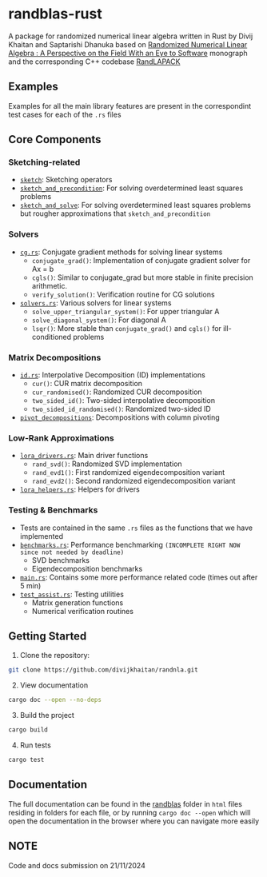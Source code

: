 # randblas-rust

A package for randomized numerical linear algebra written in Rust by Divij Khaitan and Saptarishi Dhanuka based on [Randomized Numerical Linear Algebra : A Perspective on the Field With an Eye to Software](https://arxiv.org/abs/2302.11474) monograph  and the corresponding C++ codebase [RandLAPACK](https://github.com/BallisticLA/RandLAPACK)

## Examples

Examples for all the main library features are present in the correspondint test cases for each of the `.rs` files

<!-- ## Repository Structure
src/ 
    benchmarks.rs # Benchmark implementations for SVD and EVD 

    cg.rs # Conjugate gradient method implementations 

    cqrrpt.rs # Column QR with pivoting implementations

    errors.rs # Error type definitions 

    id.rs # Interpolative decomposition implementations 

    lib.rs # Main library file 

    lora_drivers.rs # Low-rank approximation driver functions 

    lora_helpers.rs # Helper functions for low-rank approximations 

    test_assist.rs # Testing utility functions -->



## Core Components

### Sketching-related
- [`sketch`](./src/sketch.rs): Sketching operators
- [`sketch_and_precondition`](/src/sketch_and_precondition.rs): For solving overdetermined least squares problems
- [`sketch_and_solve`](./src/sketch_and_solve.rs): For solving overdetermined least squares problems but rougher approximations that `sketch_and_precondition`


### Solvers
- [`cg.rs`](./src/cg.rs): Conjugate gradient methods for solving linear systems
  - `conjugate_grad()`: Implementation of conjugate gradient solver for Ax = b
  - `cgls()`: Similar to conjugate_grad but more stable in finite precision arithmetic.
  - `verify_solution()`: Verification routine for CG solutions
- [`solvers.rs`](./src/solvers.rs): Various solvers for linear systems
    - `solve_upper_triangular_system()`: For upper triangular A
    - `solve_diagonal_system()`: For diagonal A
    - `lsqr()`: More stable than `conjugate_grad()` and `cgls()` for ill-conditioned problems

### Matrix Decompositions  
- [`id.rs`](./src/id.rs): Interpolative Decomposition (ID) implementations
  - `cur()`: CUR matrix decomposition
  - `cur_randomised()`: Randomized CUR decomposition
  - `two_sided_id()`: Two-sided interpolative decomposition
  - `two_sided_id_randomised()`: Randomized two-sided ID
- [`pivot_decompositions`](./src/pivot_decompositions.rs): Decompositions with column pivoting

### Low-Rank Approximations
- [`lora_drivers.rs`](./src/lora_drivers.rs): Main driver functions
  - `rand_svd()`: Randomized SVD implementation
  - `rand_evd1()`: First randomized eigendecomposition variant
  - `rand_evd2()`: Second randomized eigendecomposition variant
- [`lora_helpers.rs`](./src/lora_helpers.rs): Helpers for drivers

### Testing & Benchmarks
- Tests are contained in the same `.rs` files as the functions that we have implemented
- [`benchmarks.rs`](./src/benchmarksrs): Performance benchmarking `(INCOMPLETE RIGHT NOW since not needed by deadline)`
  - SVD benchmarks 
  - Eigendecomposition benchmarks
- [`main.rs`](./src/main.rs): Contains some more performance related code (times out after 5 min)
- [`test_assist.rs`](./src/lora_drivers.rs): Testing utilities
  - Matrix generation functions
  - Numerical verification routines

## Getting Started

1. Clone the repository:
```bash
git clone https://github.com/divijkhaitan/randnla.git
```
2. View documentation
```bash
cargo doc --open --no-deps
```
3. Build the project
```bash
cargo build
```
4. Run tests
```bash
cargo test
```

## Documentation
The full documentation can be found in the [randblas](./doc/randblas/) folder in `html` files residing in folders for each file, or by running ```cargo doc --open``` which will open the documentation in the browser where you can navigate more easily


## NOTE
Code and docs submission on 21/11/2024
